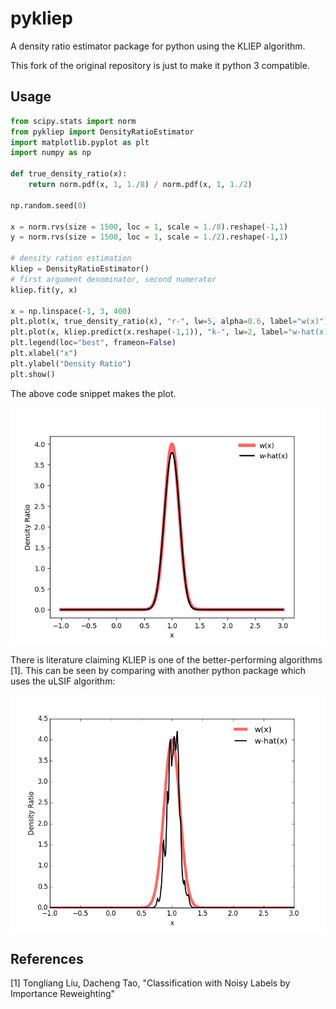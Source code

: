 # pykliep
A density ratio estimator package for python using the KLIEP algorithm.

This fork of the original repository is just to make it python 3 compatible.

## Usage

```python
from scipy.stats import norm
from pykliep import DensityRatioEstimator
import matplotlib.pyplot as plt
import numpy as np

def true_density_ratio(x):
    return norm.pdf(x, 1, 1./8) / norm.pdf(x, 1, 1./2)

np.random.seed(0)

x = norm.rvs(size = 1500, loc = 1, scale = 1./8).reshape(-1,1)
y = norm.rvs(size = 1500, loc = 1, scale = 1./2).reshape(-1,1)

# density ration estimation
kliep = DensityRatioEstimator()
# first argument denominator, second numerator
kliep.fit(y, x)

x = np.linspace(-1, 3, 400)
plt.plot(x, true_density_ratio(x), "r-", lw=5, alpha=0.6, label="w(x)")
plt.plot(x, kliep.predict(x.reshape(-1,1)), "k-", lw=2, label="w-hat(x)")
plt.legend(loc="best", frameon=False)
plt.xlabel("x")
plt.ylabel("Density Ratio")
plt.show()

```

The above code snippet makes the plot.

![](https://raw.githubusercontent.com/kaikai581/pykliep/master/plots/KLIEP.png)

There is literature claiming KLIEP is one of the better-performing algorithms [1]. This can be seen by comparing with another python package which uses the uLSIF algorithm:

![](https://raw.githubusercontent.com/kaikai581/pykliep/master/plots/uLSIF.png)

## References

[1] Tongliang Liu, Dacheng Tao, "Classification with Noisy Labels by Importance Reweighting"